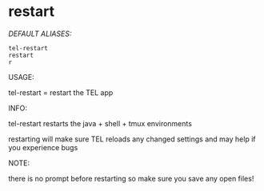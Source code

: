# restart

_DEFAULT ALIASES:_
```
tel-restart
restart
r
```
USAGE:

tel-restart		= restart the TEL app

INFO:

tel-restart restarts the java + shell + tmux environments

restarting will make sure TEL reloads any changed settings and may help if you experience bugs

NOTE:

there is no prompt before restarting so make sure you save any open files!
